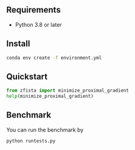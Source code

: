 ## Requirements
- Python 3.8 or later

## Install
```sh
conda env create -f environment.yml
```

## Quickstart
```python
from zfista import minimize_proximal_gradient
help(minimize_proximal_gradient)
```

## Benchmark
You can run the benchmark by
```Shell
python runtests.py
```
